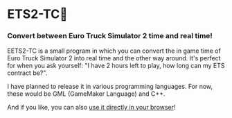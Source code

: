 # ETS2-TC🔄
### Convert between Euro Truck Simulator 2 time and real time!  

EETS2-TC is a small program in which you can convert the in game time of Euro Truck Simulator 2 into real time and the other way around.
It's perfect for when you ask yourself: "I have 2 hours left to play, how long can my ETS contract be?".  

I have planned to release it in various programming languages. For now, these would be GML (GameMaker Language) and C++.

And if you like, you can also <a href="https://ets-tc.hazdu.de/" target="_blank">use it directly in your browser</a>!

